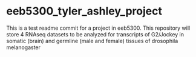 # eeb5300_tyler_ashley_project
This is a test readme commit for a project in eeb5300. This repository will store 4 RNAseq datasets to be analyzed for transcripts of G2/Jockey in somatic (brain) and germline (male and female) tissues of drosophila melanogaster
